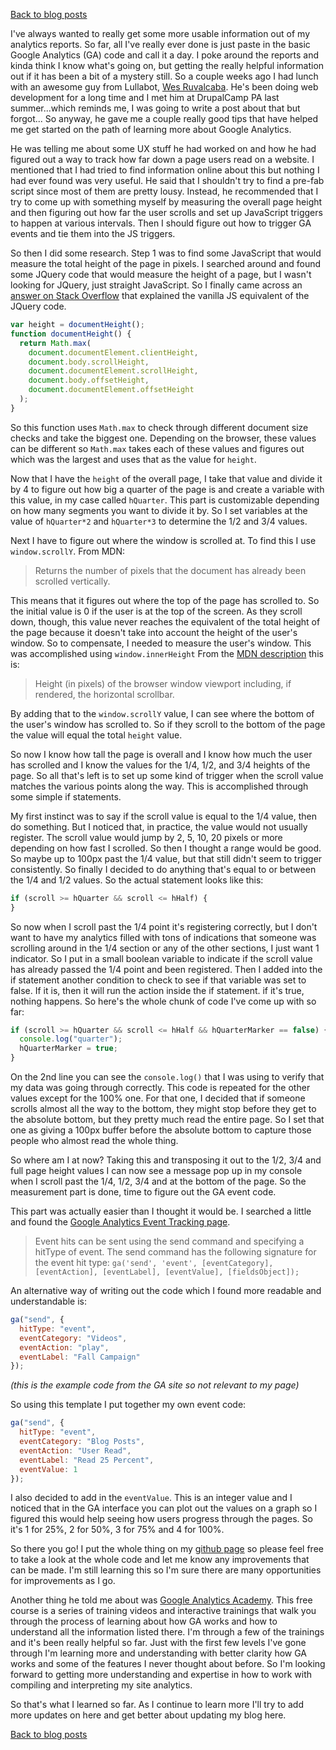 [Back to blog posts](../blog.html)

I've always wanted to really get some more usable information out of my analytics reports. So far, all I've really ever done is just paste in the basic Google Analytics (GA) code and call it a day. I poke around the reports and kinda think I know what's going on, but getting the really helpful information out if it has been a bit of a mystery still. So a couple weeks ago I had lunch with an awesome guy from Lullabot, [Wes Ruvalcaba](https://www.lullabot.com/about/wes-ruvalcaba). He's been doing web development for a long time and I met him at DrupalCamp PA last summer...which reminds me, I was going to write a post about that but forgot... So anyway, he gave me a couple really good tips that have helped me get started on the path of learning more about Google Analytics.

He was telling me about some UX stuff he had worked on and how he had figured out a way to track how far down a page users read on a website. I mentioned that I had tried to find information online about this but nothing I had ever found was very useful. He said that I shouldn't try to find a pre-fab script since most of them are pretty lousy. Instead, he recommended that I try to come up with something myself by measuring the overall page height and then figuring out how far the user scrolls and set up JavaScript triggers to happen at various intervals. Then I should figure out how to trigger GA events and tie them into the JS triggers.

So then I did some research. Step 1 was to find some JavaScript that would measure the total height of the page in pixels. I searched around and found some JQuery code that would measure the height of a page, but I wasn't looking for JQuery, just straight JavaScript. So I finally came across an [answer on Stack Overflow](http://stackoverflow.com/questions/11077475/how-to-get-exact-height-of-body-of-the-webbrowser-window) that explained the vanilla JS equivalent of the JQuery code.

```javascript
var height = documentHeight();
function documentHeight() {
  return Math.max(
    document.documentElement.clientHeight,
    document.body.scrollHeight,
    document.documentElement.scrollHeight,
    document.body.offsetHeight,
    document.documentElement.offsetHeight
  );
}
```

So this function uses `Math.max` to check through different document size checks and take the biggest one. Depending on the browser, these values can be different so `Math.max` takes each of these values and figures out which was the largest and uses that as the value for `height`.

Now that I have the `height` of the overall page, I take that value and divide it by 4 to figure out how big a quarter of the page is and create a variable with this value, in my case called `hQuarter`. This part is customizable depending on how many segments you want to divide it by. So I set variables at the value of `hQuarter*2` and `hQuarter*3` to determine the 1/2 and 3/4 values.

Next I have to figure out where the window is scrolled at. To find this I use `window.scrollY`. From MDN:

> Returns the number of pixels that the document has already been scrolled vertically.

This means that it figures out where the top of the page has scrolled to. So the initial value is 0 if the user is at the top of the screen. As they scroll down, though, this value never reaches the equivalent of the total height of the page because it doesn't take into account the height of the user's window. So to compensate, I needed to measure the user's window. This was accomplished using `window.innerHeight` From the [MDN description](https://developer.mozilla.org/en-US/docs/Web/API/Window/innerHeight) this is:

> Height (in pixels) of the browser window viewport including, if rendered, the horizontal scrollbar.

By adding that to the `window.scrollY` value, I can see where the bottom of the user's window has scrolled to. So if they scroll to the bottom of the page the value will equal the total `height` value.

So now I know how tall the page is overall and I know how much the user has scrolled and I know the values for the 1/4, 1/2, and 3/4 heights of the page. So all that's left is to set up some kind of trigger when the scroll value matches the various points along the way. This is accomplished through some simple if statements.

My first instinct was to say if the scroll value is equal to the 1/4 value, then do something. But I noticed that, in practice, the value would not usually register. The scroll value would jump by 2, 5, 10, 20 pixels or more depending on how fast I scrolled. So then I thought a range would be good. So maybe up to 100px past the 1/4 value, but that still didn't seem to trigger consistently. So finally I decided to do anything that's equal to or between the 1/4 and 1/2 values. So the actual statement looks like this:

```javascript
if (scroll >= hQuarter && scroll <= hHalf) {
}
```

So now when I scroll past the 1/4 point it's registering correctly, but I don't want to have my analytics filled with tons of indications that someone was scrolling around in the 1/4 section or any of the other sections, I just want 1 indicator. So I put in a small boolean variable to indicate if the scroll value has already passed the 1/4 point and been registered. Then I added into the if statement another condition to check to see if that variable was set to false. If it is, then it will run the action inside the if statement. if it's true, nothing happens. So here's the whole chunk of code I've come up with so far:

```javascript
if (scroll >= hQuarter && scroll <= hHalf && hQuarterMarker == false) {
  console.log("quarter");
  hQuarterMarker = true;
}
```

On the 2nd line you can see the `console.log()` that I was using to verify that my data was going through correctly. This code is repeated for the other values except for the 100% one. For that one, I decided that if someone scrolls almost all the way to the bottom, they might stop before they get to the absolute bottom, but they pretty much read the entire page. So I set that one as giving a 100px buffer before the absolute bottom to capture those people who almost read the whole thing.

So where am I at now? Taking this and transposing it out to the 1/2, 3/4 and full page height values I can now see a message pop up in my console when I scroll past the 1/4, 1/2, 3/4 and at the bottom of the page. So the measurement part is done, time to figure out the GA event code.

This part was actually easier than I thought it would be. I searched a little and found the [Google Analytics Event Tracking page](https://developers.google.com/analytics/devguides/collection/analyticsjs/events).

> Event hits can be sent using the send command and specifying a hitType of event. The send command has the following signature for the event hit type:
> `ga('send', 'event', [eventCategory], [eventAction], [eventLabel], [eventValue], [fieldsObject]);`

An alternative way of writing out the code which I found more readable and understandable is:

```javascript
ga("send", {
  hitType: "event",
  eventCategory: "Videos",
  eventAction: "play",
  eventLabel: "Fall Campaign"
});
```

_(this is the example code from the GA site so not relevant to my page)_

So using this template I put together my own event code:

```javascript
ga("send", {
  hitType: "event",
  eventCategory: "Blog Posts",
  eventAction: "User Read",
  eventLabel: "Read 25 Percent",
  eventValue: 1
});
```

I also decided to add in the `eventValue`. This is an integer value and I noticed that in the GA interface you can plot out the values on a graph so I figured this would help seeing how users progress through the pages. So it's 1 for 25%, 2 for 50%, 3 for 75% and 4 for 100%.

So there you go! I put the whole thing on my [github page](https://github.com/rlahoda/google-analytics-page-read-amount) so please feel free to take a look at the whole code and let me know any improvements that can be made. I'm still learning this so I'm sure there are many opportunities for improvements as I go.

Another thing he told me about was [Google Analytics Academy](https://analytics.google.com/analytics/academy/). This free course is a series of training videos and interactive trainings that walk you through the process of learning about how GA works and how to understand all the information listed there. I'm through a few of the trainings and it's been really helpful so far. Just with the first few levels I've gone through I'm learning more and understanding with better clarity how GA works and some of the features I never thought about before. So I'm looking forward to getting more understanding and expertise in how to work with compiling and interpreting my site analytics.

So that's what I learned so far. As I continue to learn more I'll try to add more updates on here and get better about updating my blog here.

[Back to blog posts](../blog.html)
